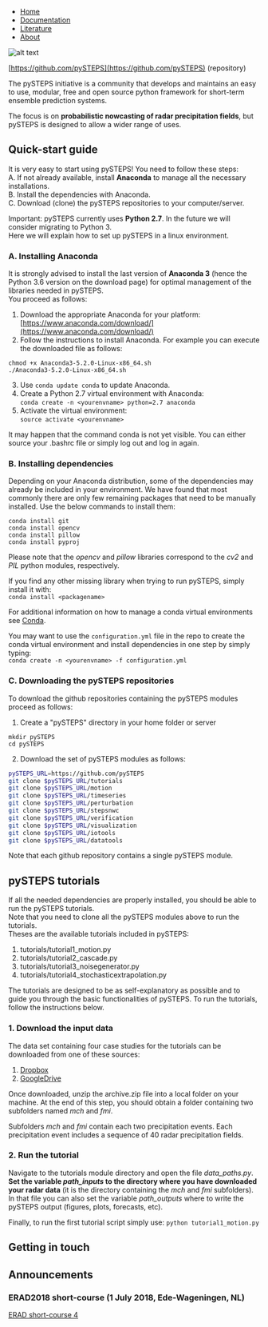 <div class="collapse navbar-collapse" id="plumage-navbar-collapse-1">
<ul class="nav navbar-nav">
<li ><a href="/">Home</a> </li>
  <li ><a href="http://docs.wradlib.org">Documentation</a></li>
  <li ><a href="/community/">Literature</a></li>
  <li ><a href="/about/">About</a></li>
</ul>

[logo]: https://avatars3.githubusercontent.com/u/40021569?s=200&v=4
![alt text][logo]

[https://github.com/pySTEPS](https://github.com/pySTEPS) (repository)

The pySTEPS initiative  is a community that develops and maintains an easy to use, modular, free and open source python framework for short-term ensemble prediction systems.

The focus is on **probabilistic nowcasting of radar precipitation fields**, but pySTEPS is designed to allow a wider range of uses.

## Quick-start guide
It is very easy to start using pySTEPS! You need to follow these steps:  <br/>
A. If not already available, install **Anaconda** to manage all the necessary installations.  <br/>
B. Install the dependencies with Anaconda.  <br/>
C. Download (clone) the pySTEPS repositories to your computer/server. <br/>

Important: pySTEPS currently uses **Python 2.7**. In the future we will consider migrating to Python 3. <br/>
Here we will explain how to set up pySTEPS in a linux environment.


### A. Installing Anaconda
It is strongly advised to install the last version of **Anaconda 3** (hence the Python 3.6 version on the download page) for optimal management of the libraries needed in pySTEPS. <br/> 
You proceed as follows: <br/>
1. Download the appropriate Anaconda for your platform: [https://www.anaconda.com/download/](https://www.anaconda.com/download/) <br/>
2. Follow the instructions to install Anaconda. For example you can execute the downloaded file as follows:
```
chmod +x Anaconda3-5.2.0-Linux-x86_64.sh
./Anaconda3-5.2.0-Linux-x86_64.sh
```
3. Use ```conda update conda``` to update Anaconda.
4. Create a Python 2.7 virtual environment with Anaconda: <br/> 
```conda create -n <yourenvname> python=2.7 anaconda``` <br/>
5. Activate the virtual environment: <br/> 
```source activate <yourenvname>``` <br/>

It may happen that the command conda is not yet visible. You can either source your .bashrc file or simply log out and log in again.

### B. Installing dependencies  
Depending on your Anaconda distribution, some of the dependencies may already be included in your environment. We have found that most commonly there are only few remaining packages that need to be manually installed. Use the below commands to install them:
```
conda install git
conda install opencv
conda install pillow
conda install pyproj
```
Please note that the *opencv* and *pillow* libraries correspond to the *cv2* and *PIL* python modules, respectively.

If you find any other missing library when trying to run pySTEPS, simply install it with: <br/> 
```conda install <packagename>```

For additional information on how to manage a conda virtual environments see [Conda](https://uoa-eresearch.github.io/eresearch-cookbook/recipe/2014/11/20/conda/).

You may want to use the ```configuration.yml``` file in the repo to create the conda virtual environment and install dependencies in one step by simply typing: <br/>
```conda create -n <yourenvname> -f configuration.yml``` <br/>

### C. Downloading the pySTEPS repositories
To download the github repositories containing the pySTEPS modules proceed as follows:
1. Create a "pySTEPS" directory in your home folder or server
```
mkdir pySTEPS
cd pySTEPS
```
2. Download the set of pySTEPS modules as follows: <br/>
```bash
pySTEPS_URL=https://github.com/pySTEPS
git clone $pySTEPS_URL/tutorials
git clone $pySTEPS_URL/motion
git clone $pySTEPS_URL/timeseries
git clone $pySTEPS_URL/perturbation
git clone $pySTEPS_URL/stepsnwc
git clone $pySTEPS_URL/verification
git clone $pySTEPS_URL/visualization
git clone $pySTEPS_URL/iotools
git clone $pySTEPS_URL/datatools
```
Note that each github repository contains a single pySTEPS module. <br/>

## pySTEPS tutorials
If all the needed dependencies are properly installed, you should be able to run the pySTEPS tutorials. <br/>
Note that you need to clone all the pySTEPS modules above to run the tutorials. <br/>
Theses are the available tutorials included in pySTEPS:
1. tutorials/tutorial1_motion.py
2. tutorials/tutorial2_cascade.py
3. tutorials/tutorial3_noisegenerator.py
4. tutorials/tutorial4_stochasticextrapolation.py

The tutorials are designed to be as self-explanatory as possible and to guide you through the basic functionalities of pySTEPS. To run the tutorials, follow the instructions below.

### 1. Download the input data
The data set containing four case studies for the tutorials can be downloaded from one of these sources:
1. [Dropbox](https://www.dropbox.com/s/sowzh1kh02lu1fr/archive.zip?dl=0)
2. [GoogleDrive](https://drive.google.com/open?id=1LytJ5b0PcBHE3zWS5CHJm1_QeWGZxZwd)

Once downloaded, unzip the archive.zip file into a local folder on your machine. At the end of this step, you should obtain a folder containing two subfolders named *mch* and *fmi*. 

Subfolders *mch* and *fmi* contain each two precipitation events. Each precipitation event includes a sequence of 40 radar precipitation fields.

### 2. Run the tutorial
Navigate to the tutorials module directory and open the file *data_paths.py*.
**Set the variable *path_inputs* to the directory where you have downloaded your radar data** (it is the directory containing the *mch* and *fmi* subfolders). In that file you can also set the variable *path_outputs* where to write the pySTEPS output (figures, plots, forecasts, etc).

Finally, to run the first tutorial script simply use: ```python tutorial1_motion.py```

## Getting in touch

## Announcements

### ERAD2018 short-course (1 July 2018, Ede-Wageningen, NL)

[ERAD short-course 4](https://www.erad2018.nl/short-courses/)


